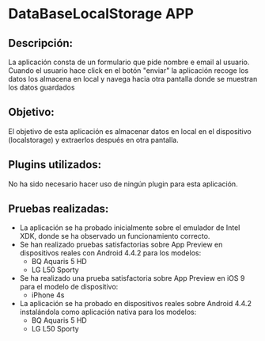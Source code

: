 DataBaseLocalStorage APP
========================

Descripción:
------------
La aplicación consta de un formulario que pide nombre e email al usuario. Cuando el usuario hace click en el botón "enviar" la aplicación recoge los datos los almacena en local y navega hacia otra pantalla donde se muestran los datos guardados

Objetivo:
---------
El objetivo de esta aplicación es almacenar datos en local en el dispositivo (localstorage) y extraerlos después en otra pantalla.

Plugins  utilizados:
--------------------
No ha sido necesario hacer uso de ningún plugin para esta aplicación.

Pruebas realizadas:
-------------------
* La aplicación se ha probado inicialmente sobre el emulador de Intel XDK, donde se ha observado un funcionamiento correcto.
* Se han realizado pruebas satisfactorias sobre App Preview en dispositivos reales con Android 4.4.2 para los modelos: 
    - BQ Aquaris 5 HD
    - LG L50 Sporty
* Se ha realizado una prueba satisfactoria sobre App Preview en iOS 9 para el modelo de dispositivo:
    - iPhone 4s
* La aplicación se ha probado en dispositivos reales sobre Android 4.4.2 instalándola como aplicación nativa para los modelos:
    - BQ Aquaris 5 HD
    - LG L50 Sporty
